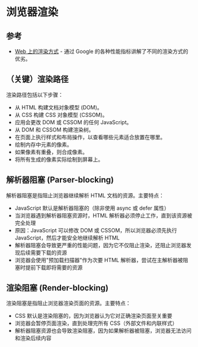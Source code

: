 # 浏览器渲染

## 参考

- [Web 上的渲染方式](https://web.dev/articles/rendering-on-the-web?utm_source=chatgpt.com&hl=zh-cn) - 通过 Google 的各种性能指标讲解了不同的渲染方式的优劣。

## （关键）渲染路径

渲染路径包括以下步骤：

- 从 HTML 构建文档对象模型 (DOM)。
- 从 CSS 构建 CSS 对象模型 (CSSOM)。
- 应用会更改 DOM 或 CSSOM 的任何 JavaScript。
- 从 DOM 和 CSSOM 构建渲染树。
- 在页面上执行样式和布局操作，以查看哪些元素适合放置在哪里。
- 绘制内存中元素的像素。
- 如果像素有重叠，则合成像素。
- 将所有生成的像素实际绘制到屏幕上。

## 解析器阻塞 (Parser-blocking)

解析器阻塞是指阻止浏览器继续解析 HTML 文档的资源。主要特点：

- JavaScript 默认是解析器阻塞的（除非使用 async 或 defer 属性）
- 当浏览器遇到解析器阻塞资源时，HTML 解析器必须停止工作，直到该资源被完全处理
- 原因：JavaScript 可以修改 DOM 或 CSSOM，所以浏览器必须先执行 JavaScript，然后才能安全地继续解析 HTML
- 解析器阻塞会导致更严重的性能问题，因为它不仅阻止渲染，还阻止浏览器发现后续需要下载的资源
- 浏览器会使用"预加载扫描器"作为次要 HTML 解析器，尝试在主解析器被阻塞时提前下载即将需要的资源

## 渲染阻塞 (Render-blocking)

渲染阻塞是指阻止浏览器渲染页面的资源。主要特点：

- CSS 默认是渲染阻塞的，因为浏览器认为它对正确渲染页面至关重要
- 浏览器会暂停页面渲染，直到处理完所有 CSS（外部文件和内联样式）
- 解析器阻塞资源也会导致渲染阻塞，因为如果解析器被阻塞，浏览器无法访问和渲染后续内容
